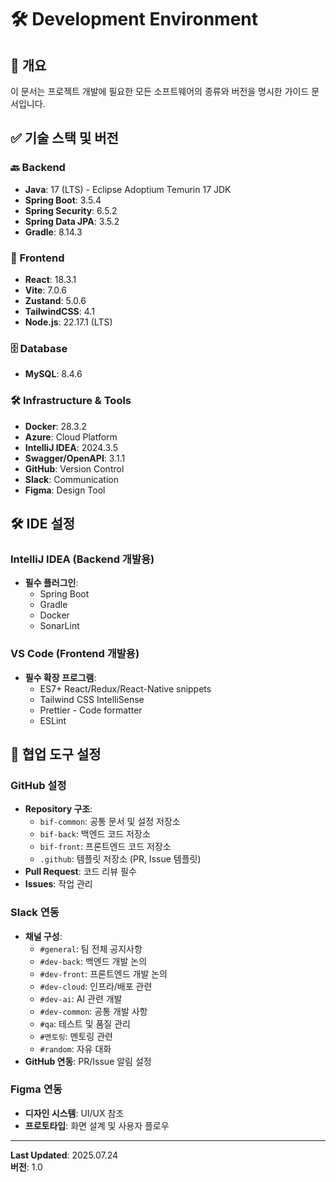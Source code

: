 # 🛠️ Development Environment

## 📌 개요
이 문서는 프로젝트 개발에 필요한 모든 소프트웨어의 종류와 버전을 명시한 가이드 문서입니다.

## ✅ 기술 스택 및 버전

### 🔙 Backend
- **Java**: 17 (LTS) - Eclipse Adoptium Temurin 17 JDK
- **Spring Boot**: 3.5.4
- **Spring Security**: 6.5.2
- **Spring Data JPA**: 3.5.2
- **Gradle**: 8.14.3

### 🎨 Frontend
- **React**: 18.3.1
- **Vite**: 7.0.6
- **Zustand**: 5.0.6
- **TailwindCSS**: 4.1
- **Node.js**: 22.17.1 (LTS)

### 🗄️ Database
- **MySQL**: 8.4.6

### 🛠️ Infrastructure & Tools
- **Docker**: 28.3.2
- **Azure**: Cloud Platform
- **IntelliJ IDEA**: 2024.3.5
- **Swagger/OpenAPI**: 3.1.1
- **GitHub**: Version Control
- **Slack**: Communication
- **Figma**: Design Tool

## 🛠️ IDE 설정

### IntelliJ IDEA (Backend 개발용)
- **필수 플러그인**:
  - Spring Boot
  - Gradle
  - Docker
  - SonarLint

### VS Code (Frontend 개발용)
- **필수 확장 프로그램**:
  - ES7+ React/Redux/React-Native snippets
  - Tailwind CSS IntelliSense
  - Prettier - Code formatter
  - ESLint

## 🤝 협업 도구 설정

### GitHub 설정
- **Repository 구조**:
  - `bif-common`: 공통 문서 및 설정 저장소
  - `bif-back`: 백엔드 코드 저장소
  - `bif-front`: 프론트엔드 코드 저장소
  - `.github`: 템플릿 저장소 (PR, Issue 템플릿)
- **Pull Request**: 코드 리뷰 필수
- **Issues**: 작업 관리

### Slack 연동
- **채널 구성**:
  - `#general`: 팀 전체 공지사항
  - `#dev-back`: 백엔드 개발 논의
  - `#dev-front`: 프론트엔드 개발 논의
  - `#dev-cloud`: 인프라/배포 관련
  - `#dev-ai`: AI 관련 개발
  - `#dev-common`: 공통 개발 사항
  - `#qa`: 테스트 및 품질 관리
  - `#멘토링`: 멘토링 관련
  - `#random`: 자유 대화
- **GitHub 연동**: PR/Issue 알림 설정

### Figma 연동
- **디자인 시스템**: UI/UX 참조
- **프로토타입**: 화면 설계 및 사용자 플로우

---

**Last Updated**: 2025.07.24  
**버전**: 1.0
